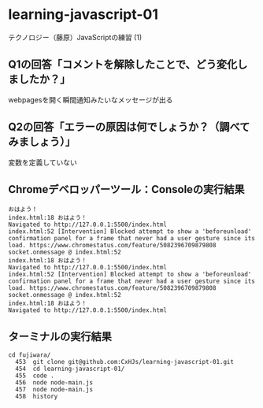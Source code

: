 # learning-javascript-01

テクノロジー（藤原）JavaScriptの練習 (1)

## Q1の回答「コメントを解除したことで、どう変化しましたか？」

webpagesを開く瞬間通知みたいなメッセージが出る

## Q2の回答「エラーの原因は何でしょうか？（調べてみましょう）」

変数を定義していない

## Chromeデベロッパーツール：Consoleの実行結果

```
おはよう！
index.html:18 おはよう！
Navigated to http://127.0.0.1:5500/index.html
index.html:52 [Intervention] Blocked attempt to show a 'beforeunload' confirmation panel for a frame that never had a user gesture since its load. https://www.chromestatus.com/feature/5082396709879808
socket.onmessage @ index.html:52
index.html:18 おはよう！
Navigated to http://127.0.0.1:5500/index.html
index.html:52 [Intervention] Blocked attempt to show a 'beforeunload' confirmation panel for a frame that never had a user gesture since its load. https://www.chromestatus.com/feature/5082396709879808
socket.onmessage @ index.html:52
index.html:18 おはよう！
Navigated to http://127.0.0.1:5500/index.html
```

## ターミナルの実行結果

```
cd fujiwara/
  453  git clone git@github.com:CxHJs/learning-javascript-01.git
  454  cd learning-javascript-01/
  455  code .
  456  node node-main.js 
  457  node node-main.js 
  458  history

```

